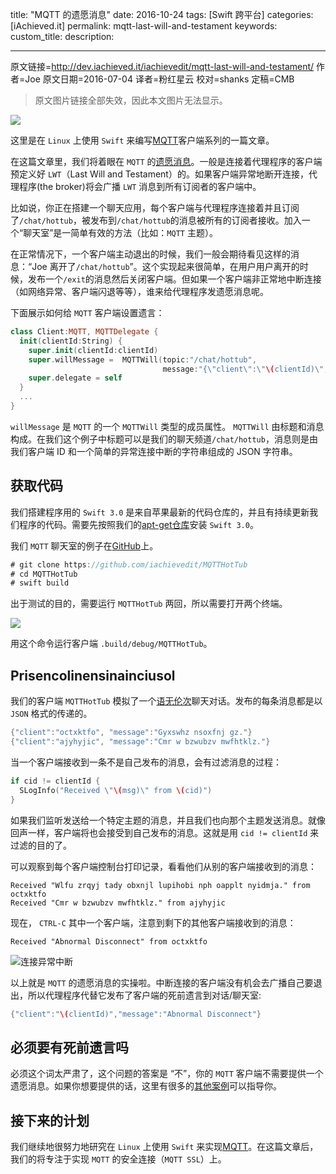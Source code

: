 title: "MQTT 的遗愿消息"
date: 2016-10-24
tags: [Swift 跨平台]
categories: [iAchieved.it]
permalink: mqtt-last-will-and-testament
keywords: 
custom_title: 
description: 

---
原文链接=http://dev.iachieved.it/iachievedit/mqtt-last-will-and-testament/
作者=Joe
原文日期=2016-07-04
译者=粉红星云
校对=shanks
定稿=CMB

<!--此处开始正文-->

> 原文图片链接全部失效，因此本文图片无法显示。

![](http://dev.iachieved.it/iachievedit/wp-content/uploads/2016/07/mqtt-e1467656045427.png)

这里是在 `Linux` 上使用 `Swift` 来编写[MQTT](https://en.wikipedia.org/wiki/MQTT)客户端系列的一篇文章。

在这篇文章里，我们将着眼在 `MQTT` 的[遗愿消息](http://www.hivemq.com/blog/mqtt-essentials-part-9-last-will-and-testament)。一般是连接着代理程序的客户端预定义好 `LWT`（Last Will and Testament）的。如果客户端异常地断开连接，代理程序(the broker)将会广播 `LWT` 消息到所有订阅者的客户端中。

<!--more-->

比如说，你正在搭建一个聊天应用，每个客户端与代理程序连接着并且订阅了`/chat/hottub`，被发布到`/chat/hottub`的消息被所有的订阅者接收。加入一个“聊天室”是一简单有效的方法（比如：`MQTT` 主题）。

在正常情况下，一个客户端主动退出的时候，我们一般会期待看见这样的消息：“Joe 离开了`/chat/hottub`”。这个实现起来很简单，在用户用户离开的时候，发布一个`/exit`的消息然后关闭客户端。但如果一个客户端非正常地中断连接（如网络异常、客户端闪退等等），谁来给代理程序发遗愿消息呢。

下面展示如何给 `MQTT` 客户端设置遗言：

```swift
class Client:MQTT, MQTTDelegate {
  init(clientId:String) {
    super.init(clientId:clientId)
    super.willMessage =  MQTTWill(topic:"/chat/hottub",
                                  message:"{\"client\":\"\(clientId)\",\"message\":\"Abnormal Disconnect\"}")
    super.delegate = self
  }
  ...
}
```

`willMessage` 是 `MQTT` 的一个 `MQTTWill` 类型的成员属性。 `MQTTWill` 由标题和消息构成。在我们这个例子中标题可以是我们的聊天频道`/chat/hottub`，消息则是由我们客户端 ID 和一个简单的异常连接中断的字符串组成的 JSON 字符串。

## 获取代码

我们搭建程序用的 `Swift 3.0` 是来自苹果最新的代码仓库的，并且有持续更新我们程序的代码。需要先按照我们的[apt-get仓库](http://dev.iachieved.it/iachievedit/introducing-swift-3-0/)安装 `Swift 3.0`。

我们 `MQTT` 聊天室的例子在[GitHub](https://github.com/iachievedit/MQTTHotTub)上。

```swift
# git clone https://github.com/iachievedit/MQTTHotTub
# cd MQTTHotTub
# swift build
```

出于测试的目的，需要运行 `MQTTHotTub` 两回，所以需要打开两个终端。

![](http://dev.iachieved.it/iachievedit/wp-content/uploads/2016/07/1__clear_____build_debug_MQTTHotTub__ssh__and_9__clear_____build_debug_MQTTHotTub__ssh_-1.png)

用这个命令运行客户端 `.build/debug/MQTTHotTub`。

## Prisencolinensinainciusol

我们的客户端 `MQTTHotTub` 模拟了一个[语无伦次](https://www.youtube.com/watch?v=Kj5TL1l9QYQ&t=1m37s)聊天对话。发布的每条消息都是以 `JSON` 格式的传递的。

```swift
{"client":"octxktfo", "message":"Gyxswhz nsoxfnj gz."}
{"client":"ajyhyjic", "message":"Cmr w bzwubzv mwfhtklz."}
```

当一个客户端接收到一条不是自己发布的消息，会有过滤消息的过程：

```swift
if cid != clientId {
  SLogInfo("Received \"\(msg)\" from \(cid)")
}
```

如果我们监听发送给一个特定主题的消息，并且我们也向那个主题发送消息。就像回声一样，客户端将也会接受到自己发布的消息。这就是用 `cid != clientId` 来过滤的目的了。

可以观察到每个客户端控制台打印记录，看看他们从别的客户端接收到的消息：

```
Received "Wlfu zrqyj tady obxnjl lupihobi nph oapplt nyidmja." from octxktfo
Received "Cmr w bzwubzv mwfhtklz." from ajyhyjic
```

现在， `CTRL-C` 其中一个客户端，注意到剩下的其他客户端接收到的消息：

```
Received "Abnormal Disconnect" from octxktfo
```

![连接异常中断](http://dev.iachieved.it/iachievedit/wp-content/uploads/2016/07/abnormalDisconnect.png)

以上就是 `MQTT` 的遗愿消息的实操啦。中断连接的客户端没有机会去广播自己要退出，所以代理程序代替它发布了客户端的死前遗言到对话/聊天室:

```swift
{"client":"\(clientId)","message":"Abnormal Disconnect"}
```

## 必须要有死前遗言吗

必须这个词太严肃了，这个问题的答案是 “不”，你的 `MQTT` 客户端不需要提供一个遗愿消息。如果你想要提供的话，这里有很多的[其他案例](http://stackoverflow.com/questions/17270863/mqtt-what-is-the-purpose-or-usage-of-last-will-testament/17385293#17385293)可以指导你。

## 接下来的计划

我们继续地很努力地研究在 `Linux` 上使用 `Swift` 来实现[MQTT](http://stackoverflow.com/questions/17270863/mqtt-what-is-the-purpose-or-usage-of-last-will-testament/17385293#17385293)。在这篇文章后，我们的将专注于实现 `MQTT` 的安全连接（`MQTT SSL`）上。